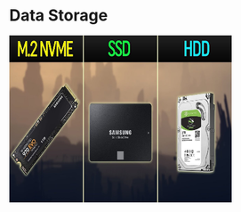 # Data Storage



<img src="https://github.com/Chogue7809/Computer-Architecture/blob/main/images/storage.jpg" width="400" height="300"> 
